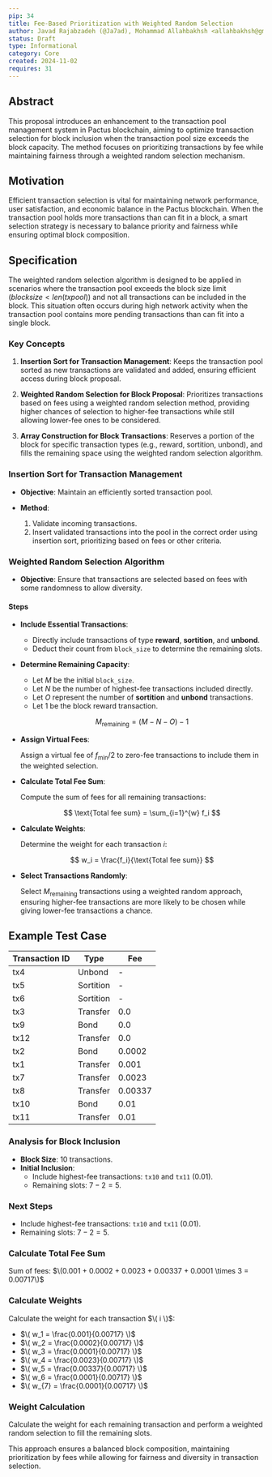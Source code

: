 ```yaml
---
pip: 34
title: Fee-Based Prioritization with Weighted Random Selection
author: Javad Rajabzadeh (@Ja7ad), Mohammad Allahbakhsh <allahbakhsh@gmail.com>
status: Draft
type: Informational
category: Core
created: 2024-11-02
requires: 31
---
```


## Abstract

This proposal introduces an enhancement to the transaction pool management system in Pactus blockchain,
aiming to optimize transaction selection for block inclusion when the transaction pool size exceeds the
block capacity. The method focuses on prioritizing transactions by fee while maintaining fairness through
a weighted random selection mechanism.

## Motivation

Efficient transaction selection is vital for maintaining network performance, user satisfaction, and economic
balance in the Pactus blockchain. When the transaction pool holds more transactions than can fit in a block, a
smart selection strategy is necessary to balance priority and fairness while ensuring optimal block composition.

## Specification

The weighted random selection algorithm is designed to be applied in scenarios where the transaction pool
exceeds the block size limit ($block size < len(tx pool)$) and not all transactions can be included in the
block. This situation often occurs during high network activity when the transaction pool contains more pending
transactions than can fit into a single block.

### Key Concepts

1. **Insertion Sort for Transaction Management**: Keeps the transaction pool sorted as new transactions are
   validated and added, ensuring efficient access during block proposal.

2. **Weighted Random Selection for Block Proposal**: Prioritizes transactions based on fees using a weighted
   random selection method, providing higher chances of selection to higher-fee transactions while still allowing
   lower-fee ones to be considered.

3. **Array Construction for Block Transactions**: Reserves a portion of the block for specific transaction types
   (e.g., reward, sortition, unbond), and fills the remaining space using the weighted random selection algorithm.

### Insertion Sort for Transaction Management

- **Objective**: Maintain an efficiently sorted transaction pool.
- **Method**:

  1. Validate incoming transactions.
  2. Insert validated transactions into the pool in the correct order using insertion sort, prioritizing based on
  fees or other criteria.

### Weighted Random Selection Algorithm

- **Objective**: Ensure that transactions are selected based on fees with some randomness to allow diversity.

#### Steps

- **Include Essential Transactions**:
   - Directly include transactions of type **reward**, **sortition**, and **unbond**.
   - Deduct their count from `block_size` to determine the remaining slots.

- **Determine Remaining Capacity**:
   - Let $M$ be the initial `block_size`.
   - Let $N$ be the number of highest-fee transactions included directly.
   - Let $O$ represent the number of **sortition** and **unbond** transactions.
   - Let $1$ be the block reward transaction.

    $$
    M_{\text{remaining}} = (M - N - O) - 1
    $$

- **Assign Virtual Fees**:

  Assign a virtual fee of $f_{\text{min}} / 2$ to zero-fee transactions to include them in the weighted selection.

- **Calculate Total Fee Sum**:

  Compute the sum of fees for all remaining transactions:

  $$
  \text{Total fee sum} = \sum_{i=1}^{w} f_i
  $$

- **Calculate Weights**:

  Determine the weight for each transaction $i$:

  $$
  w_i = \frac{f_i}{\text{Total fee sum}}
  $$

- **Select Transactions Randomly**:

  Select $M_{\text{remaining}}$ transactions using a weighted random approach, ensuring higher-fee transactions
  are more likely to be chosen while giving lower-fee transactions a chance.

## Example Test Case

| **Transaction ID** | **Type**      | **Fee**  |
|---------------------|---------------|----------|
| tx4                 | Unbond        | -        |
| tx5                 | Sortition     | -        |
| tx6                 | Sortition     | -        |
| tx3                 | Transfer      | 0.0      |
| tx9                 | Bond          | 0.0      |
| tx12                | Transfer      | 0.0      |
| tx2                 | Bond          | 0.0002   |
| tx1                 | Transfer      | 0.001    |
| tx7                 | Transfer      | 0.0023   |
| tx8                 | Transfer      | 0.00337  |
| tx10                | Bond          | 0.01     |
| tx11                | Transfer      | 0.01     |

### Analysis for Block Inclusion

- **Block Size**: 10 transactions.
- **Initial Inclusion**:
   - Include highest-fee transactions: `tx10` and `tx11` (0.01).
   - Remaining slots: $7 - 2 = 5$.

### Next Steps

- Include highest-fee transactions: `tx10` and `tx11` (0.01).
- Remaining slots: $7 - 2 = 5$.

### Calculate Total Fee Sum

Sum of fees: $\(0.001 + 0.0002 + 0.0023 + 0.00337 + 0.0001 \times 3 = 0.00717\)$

### Calculate Weights

Calculate the weight for each transaction $\( i \)$:

- $\( w_1 = \frac{0.001}{0.00717} \)$
- $\( w_2 = \frac{0.0002}{0.00717} \)$
- $\( w_3 = \frac{0.0001}{0.00717} \)$
- $\( w_4 = \frac{0.0023}{0.00717} \)$
- $\( w_5 = \frac{0.00337}{0.00717} \)$
- $\( w_6 = \frac{0.0001}{0.00717} \)$
- $\( w_{7} = \frac{0.0001}{0.00717} \)$

### Weight Calculation

Calculate the weight for each remaining transaction and perform a weighted random selection to fill
the remaining slots.

This approach ensures a balanced block composition, maintaining prioritization by fees while allowing
for fairness and diversity in transaction selection.
